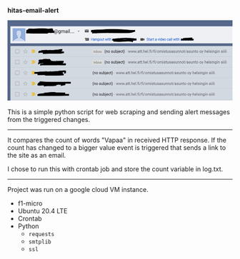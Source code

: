 **hitas-email-alert**

![image info](.pic/Capture.PNG)


This is a simple python script for web scraping and sending alert messages from the triggered changes.

---

It compares the count of words "Vapaa" in received HTTP response. If the count has changed to a bigger value event is triggered that sends a link to the site as an email.

I chose to run this with crontab job and store the count variable in log.txt.

---

Project was run on a google cloud VM instance.
- f1-micro
- Ubuntu 20.4 LTE
- Crontab
- Python
    - `requests`
    - `smtplib`
    - `ssl`
